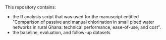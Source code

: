 This repository contains:
- the R analysis script that was used for the manuscript entitled "Comparison of passive and manual chlorination in small piped water networks in rural Ghana: technical performance, ease-of-use, and cost".
- the baseline, evaluation, and follow-up datasets
